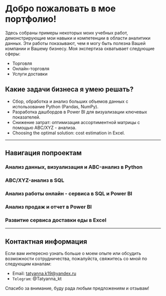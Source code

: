 # Добро пожаловать в мое портфолио!

Здесь собраны примеры некоторых моих учебных работ, демонстрирующие мои навыки и компетенции в области аналитики данных. Эти работы показывают, чем я могу быть полезна Вашей компании и Вашему бизнесу. Моя экспертиза охватывает следующие сферы:

* Торговля
* Онлайн-торговля
* Услуги доставки

## Какие задачи бизнеса я умею решать?

* Сбор, обработка и анализ больших объемов данных с использование Python (Pandas, NumPy).
* Разработка дашбордов в Power BI для визуализации ключевых показателей.
* Снижение затрат: оптимизация ассортиментной матрицы с помощью ABC/XYZ - анализа.
* Choosing the optimal solution: cost estimation in Excel.
  
---

## Навигация попроектам

### Анализ данных, визуализация и ABC-анализ в Python


### ABC/XYZ-анализ в SQL


### Анализ работы онлайн - сервиса в SQL и Power BI


### Анализ продаж и отчет в Power BI


### Развитие сервиса доставки еды в Excel


---

## Контактная информация

Если вам интересно узнать больше о моем опыте или обсудить возможности сотрудничества, пожалуйста, свяжитесь со мной по следующим каналам:

- Email: tatyanna.k19@yandex.ru  
- `Telegram`: @Tatyanna_kt

Спасибо за внимание, буду рада любым предложениям и отзывам!


